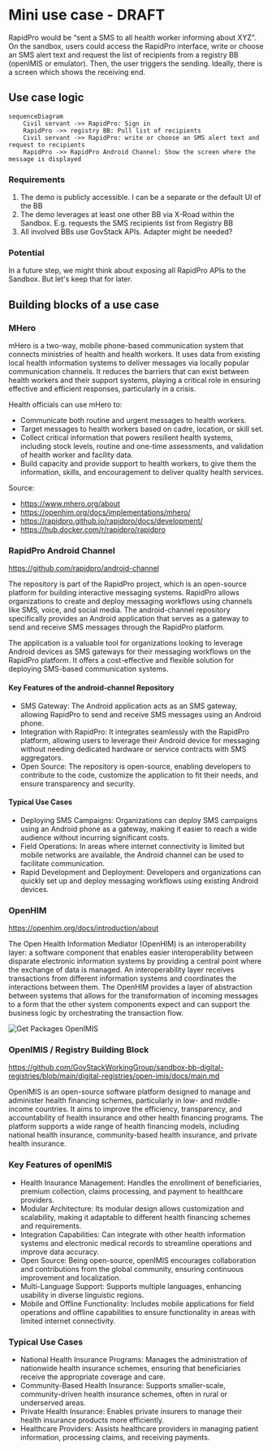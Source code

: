 # Mini use case - DRAFT
RapidPro would be “sent a SMS to all health worker informing about XYZ”. On the sandbox, users could access the RapidPro interface, write or choose an SMS alert text and request the list of recipients from a registry BB (openIMIS or emulator). Then, the user triggers the sending. Ideally, there is a screen which shows the receiving end. 

## Use case logic

```mermaid
sequenceDiagram
    Civil servant ->> RapidPro: Sign in
    RapidPro ->> registry BB: Pull list of recipients
    Civil servant ->> RapidPro: write or choose an SMS alert text and request to recipients
    RapidPro ->> RapidPro Android Channel: Show the screen where the message is displayed
```

### Requirements

1. The demo is publicly accessible. I can be a separate or the default UI of the BB 
2. The demo leverages at least one other BB via X-Road within the Sandbox. E.g. requests the SMS recipients list from Registry BB 
3. All involved BBs use GovStack APIs. Adapter might be needed?


### Potential 

In a future step, we might think about exposing all RapidPro APIs to the Sandbox. But let's keep that for later.

## Building blocks of a use case

### MHero
mHero is a two-way, mobile phone-based communication system that
connects ministries of health and health workers. It uses data from existing local health information systems to deliver messages via locally popular communication channels. It reduces the barriers that can exist between health workers and their support systems, playing a critical role in ensuring effective and efficient responses, particularly in a crisis.

Health officials can use mHero to:
* Communicate both routine and urgent messages to health workers.
* Target messages to health workers based on cadre, location, or skill set.
* Collect critical information that powers resilient health systems, including stock levels, routine and one-time assessments, and validation of health worker and facility data.
* Build capacity and provide support to health workers, to give them the
information, skills, and encouragement to deliver quality health services.

Source:
* https://www.mhero.org/about
* https://openhim.org/docs/implementations/mhero/
* https://rapidpro.github.io/rapidpro/docs/development/
* https://hub.docker.com/r/rapidpro/rapidpro

### RapidPro Android Channel
https://github.com/rapidpro/android-channel

The repository is part of the RapidPro project, which is an open-source platform for building interactive messaging systems. RapidPro allows organizations to create and deploy messaging workflows using channels like SMS, voice, and social media. The android-channel repository specifically provides an Android application that serves as a gateway to send and receive SMS messages through the RapidPro platform.

The application is a valuable tool for organizations looking to leverage Android devices as SMS gateways for their messaging workflows on the RapidPro platform. It offers a cost-effective and flexible solution for deploying SMS-based communication systems.

#### Key Features of the android-channel Repository
* SMS Gateway: The Android application acts as an SMS gateway, allowing RapidPro to send and receive SMS messages using an Android phone.
* Integration with RapidPro: It integrates seamlessly with the RapidPro platform, allowing users to leverage their Android device for messaging without needing dedicated hardware or service contracts with SMS aggregators.
* Open Source: The repository is open-source, enabling developers to contribute to the code, customize the application to fit their needs, and ensure transparency and security.

#### Typical Use Cases

* Deploying SMS Campaigns: Organizations can deploy SMS campaigns using an Android phone as a gateway, making it easier to reach a wide audience without incurring significant costs.
* Field Operations: In areas where internet connectivity is limited but mobile networks are available, the Android channel can be used to facilitate communication.
* Rapid Development and Deployment: Developers and organizations can quickly set up and deploy messaging workflows using existing Android devices.

### OpenHIM

https://openhim.org/docs/introduction/about

The Open Health Information Mediator (OpenHIM) is an interoperability layer: a software component that enables easier interoperability between disparate electronic information systems by providing a central point where the exchange of data is managed. An interoperability layer receives transactions from different information systems and coordinates the interactions between them. The OpenHIM provides a layer of abstraction between systems that allows for the transformation of incoming messages to a form that the other system components expect and can support the business logic by orchestrating the transaction flow.

![Get Packages OpenIMIS](http://openhim.org/img/mhero/mhero-diagram.png)



### OpenIMIS / Registry Building Block
https://github.com/GovStackWorkingGroup/sandbox-bb-digital-registries/blob/main/digital-registries/open-imis/docs/main.md

OpenIMIS is an open-source software platform designed to manage and administer health financing schemes, particularly in low- and middle-income countries. It aims to improve the efficiency, transparency, and accountability of health insurance and other health financing programs. The platform supports a wide range of health financing models, including national health insurance, community-based health insurance, and private health insurance.

### Key Features of openIMIS

* Health Insurance Management: Handles the enrollment of beneficiaries, premium collection, claims processing, and payment to healthcare providers.
* Modular Architecture: Its modular design allows customization and scalability, making it adaptable to different health financing schemes and requirements.
* Integration Capabilities: Can integrate with other health information systems and electronic medical records to streamline operations and improve data accuracy.
* Open Source: Being open-source, openIMIS encourages collaboration and contributions from the global community, ensuring continuous improvement and localization.
* Multi-Language Support: Supports multiple languages, enhancing usability in diverse linguistic regions.
* Mobile and Offline Functionality: Includes mobile applications for field operations and offline capabilities to ensure functionality in areas with limited internet connectivity.

### Typical Use Cases

* National Health Insurance Programs: Manages the administration of nationwide health insurance schemes, ensuring that beneficiaries receive the appropriate coverage and care.
* Community-Based Health Insurance: Supports smaller-scale, community-driven health insurance schemes, often in rural or underserved areas.
* Private Health Insurance: Enables private insurers to manage their health insurance products more efficiently.
* Healthcare Providers: Assists healthcare providers in managing patient information, processing claims, and receiving payments.